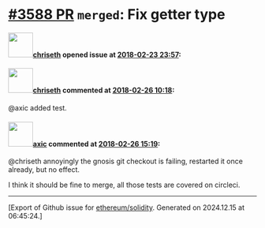 # [\#3588 PR](https://github.com/ethereum/solidity/pull/3588) `merged`: Fix getter type

#### <img src="https://avatars.githubusercontent.com/u/9073706?v=4" width="50">[chriseth](https://github.com/chriseth) opened issue at [2018-02-23 23:57](https://github.com/ethereum/solidity/pull/3588):



#### <img src="https://avatars.githubusercontent.com/u/9073706?v=4" width="50">[chriseth](https://github.com/chriseth) commented at [2018-02-26 10:18](https://github.com/ethereum/solidity/pull/3588#issuecomment-368453609):

@axic added test.

#### <img src="https://avatars.githubusercontent.com/u/20340?v=4" width="50">[axic](https://github.com/axic) commented at [2018-02-26 15:19](https://github.com/ethereum/solidity/pull/3588#issuecomment-368537251):

@chriseth annoyingly the gnosis git checkout is failing, restarted it once already, but no effect.

I think it should be fine to merge, all those tests are covered on circleci.


-------------------------------------------------------------------------------



[Export of Github issue for [ethereum/solidity](https://github.com/ethereum/solidity). Generated on 2024.12.15 at 06:45:24.]
